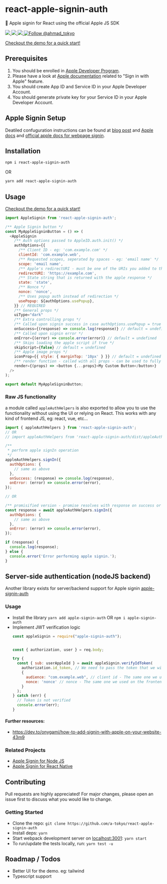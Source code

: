 # react-apple-signin-auth

 Apple signin for React using the official Apple JS SDK

<a href="https://npmjs.com/package/react-apple-signin-auth">
  <img src="https://img.shields.io/npm/v/react-apple-signin-auth.svg"></img>
  <img src="https://img.shields.io/npm/dt/react-apple-signin-auth.svg"></img>
</a>
<a href="https://codecov.io/gh/A-Tokyo/react-apple-signin-auth">
  <img src="https://img.shields.io/codecov/c/github/a-tokyo/react-apple-signin-auth.svg"></img>
</a>
<a href="https://twitter.com/intent/follow?screen_name=ahmad_tokyo"><img src="https://img.shields.io/twitter/follow/ahmad_tokyo.svg?label=Follow%20@ahmad_tokyo" alt="Follow @ahmad_tokyo"></img></a>

[Checkout the demo for a quick start!](https://a-tokyo.github.io/react-apple-signin-auth)

## Prerequisites
1. You should be enrolled in [Apple Developer Program](https://developer.apple.com/programs/).
2. Please have a look at [Apple documentation](
https://developer.apple.com/sign-in-with-apple/get-started/) related to "Sign in with Apple" feature.
3. You should create App ID and Service ID in your Apple Developer Account.
4. You should generate private key for your Service ID in your Apple Developer Account.

## Apple Signin Setup
Deatiled confuguration instructions can be found at [blog post](https://medium.com/@artyomefremov/add-sign-in-with-apple-button-to-your-website-today-part-1-12ed1444623a?postPublishedType=initial) and [Apple docs](https://help.apple.com/developer-account/#/dev1c0e25352) and [official apple docs for webpage signin](https://developer.apple.com/documentation/sign_in_with_apple/sign_in_with_apple_js/configuring_your_webpage_for_sign_in_with_apple).

## Installation

```bash
npm i react-apple-signin-auth
```
OR
```bash
yarn add react-apple-signin-auth
```

## Usage
[Checkout the demo for a quick start!](https://a-tokyo.github.io/react-apple-signin-auth)
```js
import AppleSignin from 'react-apple-signin-auth';

/** Apple Signin button */
const MyAppleSigninButton = () => (
  <AppleSignin
    /** Auth options passed to AppleID.auth.init() */
    authOptions={{
      /** Client ID - eg: 'com.example.com' */
      clientId: 'com.example.web',
      /** Requested scopes, seperated by spaces - eg: 'email name' */
      scope: 'email name',
      /** Apple's redirectURI - must be one of the URIs you added to the serviceID - the undocumented trick in apple docs is that you should call auth from a page that is listed as a redirectURI, localhost fails */
      redirectURI: 'https://example.com',
      /** State string that is returned with the apple response */
      state: 'state',
      /** Nonce */
      nonce: 'nonce',
      /** Uses popup auth instead of redirection */
      usePopup: ${authOptions.usePopup},
    }} // REQUIRED
    /** General props */
    uiType="dark"
    /** Extra controlling props */
    /** Called upon signin success in case authOptions.usePopup = true -- which means auth is handled client side */
    onSuccess={(response) => console.log(response)} // default = undefined
    /** Called upon signin error */
    onError={(error) => console.error(error)} // default = undefined
    /** Skips loading the apple script if true */
    skipScript={false} // default = undefined
    /** Apple image props */
    iconProp={{ style: { marginTop: '10px' } }} // default = undefined
    /** render function - called with all props - can be used to fully customize the UI by rendering your own component  */
    render={(props) => <button {...props}>My Custom Button</button>}
  />
);

export default MyAppleSigninButton;
```

### Raw JS functionality
a module called `appleAuthHelpers` is also exported to allow you to use the functionality without using the UI or relying on React. This works with any kind of frontend JS, eg: react, vue, etc...
```js
import { appleAuthHelpers } from 'react-apple-signin-auth';
// OR
// import appleAuthHelpers from 'react-apple-signin-auth/dist/appleAuthHelpers'; // @unstable - might change with upgrades

/**
 * perform apple signIn operation
 */
appleAuthHelpers.signIn({
  authOptions: {
    // same as above
  },
  onSuccess: (response) => console.log(response),
  onError: (error) => console.error(error),
});

// OR

/** promisified version - promise resolves with response on success or undefined on error -- note that this only work with usePopup: true */
const response = await appleAuthHelpers.signIn({
  authOptions: {
    // same as above
  },
  onError: (error) => console.error(error),
});

if (response) {
  console.log(response);
} else {
  console.error('Error performing apple signin.');
}

```

## Server-side authentication (nodeJS backend)
Another library exists for server/backend support for Apple signin [apple-signin-auth](https://github.com/A-Tokyo/apple-signin-auth)

### Usage
- Install the library `yarn add apple-signin-auth` OR `npm i apple-signin-auth`
- Implement JWT verification logic
  ```js
  const appleSignin = require("apple-signin-auth");


  const { authorization, user } = req.body;

  try {
    const { sub: userAppleId } = await appleSignin.verifyIdToken(
      authorization.id_token, // We need to pass the token that we wish to decode.
      {
        audience: "com.example.web", // client id - The same one we used on the frontend, this is the secret key used for encoding and decoding the token.
        nonce: 'nonce' // nonce - The same one we used on the frontend - OPTIONAL
      }
    );
  } catch (err) {
    // Token is not verified
    console.error(err);
  }
  ```
#### Further resources:
- https://dev.to/onygami/how-to-add-signin-with-apple-on-your-website-43m9

### Related Projects
- [Apple Signin for Node JS](https://github.com/A-Tokyo/apple-signin-auth)
- [Apple Signin for React Native](https://github.com/invertase/react-native-apple-authentication)

## Contributing
Pull requests are highly appreciated! For major changes, please open an issue first to discuss what you would like to change.

### Getting Started
- Clone the repo: `git clone https://github.com/a-tokyo/react-apple-signin-auth`
- Install deps: `yarn`
- Start webpack development server on [localhost:3001](http://localhost:3001): `yarn start`
- To run/update the tests locally, run: `yarn test -u`

## Roadmap / Todos
- Better UI for the demo. eg: tailwind
- Typescript support
